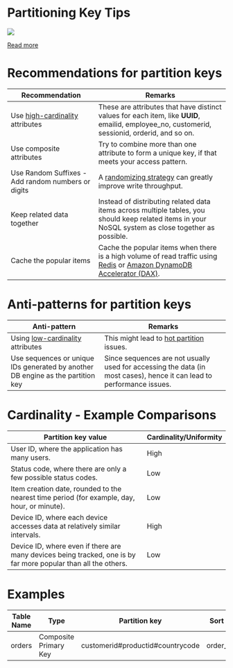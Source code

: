 # Partitioning Key Tips

![](https://d2908q01vomqb2.cloudfront.net/887309d048beef83ad3eabf2a79a64a389ab1c9f/2018/09/10/dynamodb-partition-key-1.gif)

[Read more](https://aws.amazon.com/blogs/database/choosing-the-right-dynamodb-partition-key/)

# Recommendations for partition keys

| Recommendation                                     | Remarks                                                                                                                                                                                                                                        |
|----------------------------------------------------|------------------------------------------------------------------------------------------------------------------------------------------------------------------------------------------------------------------------------------------------|
| Use [high-cardinality](Cardinality.md) attributes  | These are attributes that have distinct values for each item, like **UUID**, emailid, employee_no, customerid, sessionid, orderid, and so on.                                                                                                  |
| Use composite attributes                           | Try to combine more than one attribute to form a unique key, if that meets your access pattern.                                                                                                                                                |
| Use Random Suffixes - Add random numbers or digits | A [randomizing strategy](RandomizingStrategy.md) can greatly improve write throughput.                                                                                                                                                         |
| Keep related data together                         | Instead of distributing related data items across multiple tables, you should keep related items in your NoSQL system as close together as possible.                                                                                           |
| Cache the popular items                            | Cache the popular items when there is a high volume of read traffic using [Redis](../../../8_InMemory-Databases/Redis/Readme.md) or [Amazon DynamoDB Accelerator (DAX)](../../../../2_AWS/1_DatabaseServices/AmazonDynamoDB/DAX.md). |

# Anti-patterns for partition keys

| Anti-pattern                                                                    | Remarks                                                                                                               |
|---------------------------------------------------------------------------------|-----------------------------------------------------------------------------------------------------------------------|
| Using [low-cardinality](Cardinality.md) attributes                              | This might lead to [hot partition](HotPartition.md) issues.                                                           |
| Use sequences or unique IDs generated by another DB engine as the partition key | Since sequences are not usually used for accessing the data (in most cases), hence it can lead to performance issues. |

# Cardinality - Example Comparisons

| Partition key value                                                                                            | Cardinality/Uniformity |
|----------------------------------------------------------------------------------------------------------------|------------------------|
| User ID, where the application has many users.                                                                 | High                   |
| Status code, where there are only a few possible status codes.                                                 | Low                    |
| Item creation date, rounded to the nearest time period (for example, day, hour, or minute).                    | Low                    |
| Device ID, where each device accesses data at relatively similar intervals.                                    | High                   |
| Device ID, where even if there are many devices being tracked, one is by far more popular than all the others. | Low                    |

# Examples

| Table Name | Type                  | Partition key                    | Sort Key   |
|------------|-----------------------|----------------------------------|------------|
| orders     | Composite Primary Key | customerid#productid#countrycode | order_date |
